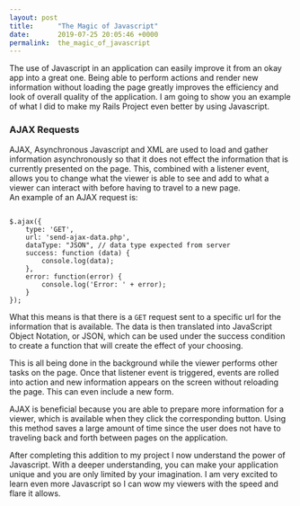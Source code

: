 ```yaml
---
layout: post
title:      "The Magic of Javascript"
date:       2019-07-25 20:05:46 +0000
permalink:  the_magic_of_javascript
---
```



The use of Javascript in an application can easily improve it from an okay app into a great one.  Being able to perform actions and render new information without loading the page greatly improves the efficiency and look of overall quality of the application.  I am going to show you an example of what I did to make my Rails Project even better by using Javascript.

### AJAX Requests

AJAX, Asynchronous Javascript and XML are used to load and gather information asynchronously so that it does not effect the information that is currently presented on the page.  This, combined with a listener event, allows you to change what the viewer is able to see and add to what a viewer can interact with before having to travel to a new page.  
An example of an AJAX request is: 

```

$.ajax({
	type: 'GET',
	url: 'send-ajax-data.php',
	dataType: "JSON", // data type expected from server
	success: function (data) {
		console.log(data);
	},
	error: function(error) {
		console.log('Error: ' + error);
	}
});

```

What this means is that there is a ```GET``` request sent to a specific url for the information that is available.  The data is then translated into JavaScript Object Notation, or JSON, which can be used under the success condition to create a function that will create the effect of your choosing.  

This is all being done in the background while the viewer performs other tasks on the page.  Once that  listener event is triggered, events are rolled into action and new information appears on the screen without reloading the page.  This can even include a new form. 

AJAX is beneficial because you are able to prepare more information for a viewer, which is available when they click the corresponding button. Using this method saves a large amount of time since the user does not have to traveling back and forth between pages on the application.

After completing this addition to my project I now understand the power of Javascript.  With  a deeper understanding, you can make your application unique and you are only limited by your imagination.  I am very excited to learn even more Javascript so I can wow my viewers with the speed and flare it allows.





